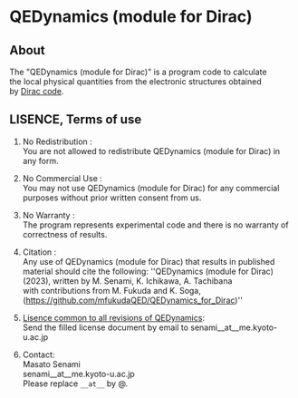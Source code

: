 # QEDynamics (module for Dirac)

## About
The "QEDynamics (module for Dirac)" is a program code to calculate  
the local physical quantities from the electronic structures obtained  
by [Dirac code](https://www.diracprogram.org).

## LISENCE, Terms of use
1. No Redistribution :  
    You are not allowed to redistribute QEDynamics (module for Dirac) in any form.

1. No Commercial Use :   
    You may not use QEDynamics (module for Dirac) for any commercial purposes without prior written consent from us.

1. No Warranty :  
    The program represents experimental code and there is no warranty of correctness of results.

1. Citation :  
    Any use of QEDynamics (module for Dirac) that results in published material should cite the following: 
    ''QEDynamics (module for Dirac) (2023), written by M. Senami, K. Ichikawa, A. Tachibana  
    with contributions from M. Fukuda and K. Soga,  
    (https://github.com/mfukudaQED/QEDynamics_for_Dirac)''

1. [Lisence common to all revisions of QEDynamics](https://mfukudaqed.github.io/Tachibana_Lab_HP/qed/license.pdf):  
    Send the filled license document by email to senami__at__me.kyoto-u.ac.jp

1. Contact:  
    Masato Senami  
    senami__at__me.kyoto-u.ac.jp  
    Please replace `__at__` by @.
 
